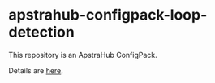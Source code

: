 # apstrahub-configpack-loop-detection

This repository is an ApstraHub ConfigPack.

Details are [here](pack/README.md).
